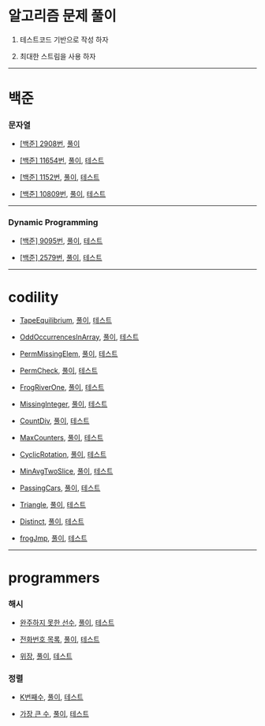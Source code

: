 알고리즘 문제 풀이  
================

1. 테스트코드 기반으로 작성 하자  

2. 최대한 스트림을 사용 하자  

---

백준  
====

### 문자열  

- [[백준] 2908번](https://www.acmicpc.net/problem/2908), [풀이](https://github.com/Hue9010/algorithm/blob/master/src/main/java/baekjoon/Num2908.java)

- [[백준] 11654번](https://www.acmicpc.net/problem/11654), [풀이](https://github.com/Hue9010/algorithm/blob/master/src/main/java/baekjoon/Num11654.java), [테스트](https://github.com/Hue9010/algorithm/blob/master/src/test/java/baekjoon/Num11654Test.java)  

- [[백준] 1152번](https://www.acmicpc.net/problem/1152), [풀이](https://github.com/Hue9010/algorithm/blob/master/src/main/java/baekjoon/Num1152.java), [테스트](https://github.com/Hue9010/algorithm/blob/master/src/test/java/baekjoon/Num1152Test.java)  

- [[백준] 10809번](https://www.acmicpc.net/problem/10809), [풀이](https://github.com/Hue9010/algorithm/blob/master/src/main/java/baekjoon/Num10809.java), [테스트](https://github.com/Hue9010/algorithm/blob/master/src/test/java/baekjoon/Num10809Test.java)  

---

### Dynamic Programming  

- [[백준] 9095번](https://www.acmicpc.net/problem/9095), [풀이](https://github.com/Hue9010/algorithm/blob/master/src/main/java/baekjoon/Num9095.java), [테스트](https://github.com/Hue9010/algorithm/blob/master/src/test/java/baekjoon/Num9095Test.java)  

- [[백준] 2579번](https://www.acmicpc.net/problem/2579), [풀이](https://github.com/Hue9010/algorithm/blob/master/src/main/java/baekjoon/Num2579.java), [테스트](https://github.com/Hue9010/algorithm/blob/master/src/test/java/baekjoon/Num2579Test.java)  

---

codility  
=============

- [TapeEquilibrium](https://app.codility.com/programmers/lessons/3-time_complexity/tape_equilibrium/), [풀이](https://github.com/Hue9010/algorithm/blob/master/src/main/java/codility/TapeEquilibrium.java), [테스트](https://github.com/Hue9010/algorithm/blob/master/src/test/java/codility/TapeEquilibriumTest.java)  
	
- [OddOccurrencesInArray](https://app.codility.com/programmers/lessons/2-arrays/odd_occurrences_in_array/), [풀이](https://github.com/Hue9010/algorithm/blob/master/src/main/java/codility/OddOccurrencesInArray.java), [테스트](https://github.com/Hue9010/algorithm/blob/master/src/test/java/codility/OddOccurrencesInArrayTest.java)  

- [PermMissingElem](https://app.codility.com/programmers/lessons/3-time_complexity/perm_missing_elem/), [풀이](https://github.com/Hue9010/algorithm/blob/master/src/main/java/codility/PermMissingElem.java), [테스트](https://github.com/Hue9010/algorithm/blob/master/src/test/java/codility/PermMissingElemTest.java)  

- [PermCheck](https://app.codility.com/programmers/lessons/4-counting_elements/perm_check/), [풀이](https://github.com/Hue9010/algorithm/blob/master/src/main/java/codility/PermCheck.java), [테스트](https://github.com/Hue9010/algorithm/blob/master/src/test/java/codility/PermCheckTest.java)  

- [FrogRiverOne](https://app.codility.com/programmers/lessons/4-counting_elements/frog_river_one/), [풀이](https://github.com/Hue9010/algorithm/blob/master/src/main/java/codility/FrogRiverOne.java), [테스트](https://github.com/Hue9010/algorithm/blob/master/src/test/java/codility/FrogRiverOneTest.java)  

- [MissingInteger](https://app.codility.com/programmers/lessons/4-counting_elements/missing_integer/), [풀이](https://github.com/Hue9010/algorithm/blob/master/src/main/java/codility/MissingInteger.java), [테스트](https://github.com/Hue9010/algorithm/blob/master/src/test/java/codility/MissingIntegerTest.java)  

- [CountDiv](https://app.codility.com/programmers/lessons/5-prefix_sums/count_div/), [풀이](https://github.com/Hue9010/algorithm/blob/master/src/main/java/codility/CountDiv.java), [테스트](https://github.com/Hue9010/algorithm/blob/master/src/test/java/codility/CountDivTest.java)  

- [MaxCounters](https://app.codility.com/programmers/lessons/4-counting_elements/max_counters/), [풀이](https://github.com/Hue9010/algorithm/blob/master/src/main/java/codility/MaxCounters.java), [테스트](https://github.com/Hue9010/algorithm/blob/master/src/test/java/codility/MaxCountersTest.java)  

- [CyclicRotation](https://app.codility.com/programmers/lessons/2-arrays/cyclic_rotation/), [풀이](https://github.com/Hue9010/algorithm/blob/master/src/main/java/codility/CyclicRotation.java), [테스트](https://github.com/Hue9010/algorithm/blob/master/src/test/java/codility/CyclicRotationTest.java)  

- [MinAvgTwoSlice](https://app.codility.com/programmers/lessons/5-prefix_sums/min_avg_two_slice/), [풀이](https://github.com/Hue9010/algorithm/blob/master/src/main/java/codility/MinAvgTwoSlice.java), [테스트](https://github.com/Hue9010/algorithm/blob/master/src/test/java/codility/MinAvgTwoSliceTest.java)  

- [PassingCars](https://app.codility.com/programmers/lessons/5-prefix_sums/passing_cars/), [풀이](https://github.com/Hue9010/algorithm/blob/master/src/main/java/codility/PassingCars.java), [테스트](https://github.com/Hue9010/algorithm/blob/master/src/test/java/codility/PassingCarsTest.java)  

- [Triangle](https://app.codility.com/programmers/lessons/6-sorting/triangle/), [풀이](https://github.com/Hue9010/algorithm/blob/master/src/main/java/codility/Triangle.java), [테스트](https://github.com/Hue9010/algorithm/blob/master/src/test/java/codility/TriangleTest.java)  

- [Distinct](https://app.codility.com/programmers/lessons/6-sorting/distinct/), [풀이](https://github.com/Hue9010/algorithm/blob/master/src/main/java/codility/Distinct.java), [테스트](https://github.com/Hue9010/algorithm/blob/master/src/test/java/codility/DistinctTest.java)  

- [frogJmp](https://app.codility.com/programmers/lessons/3-time_complexity/frog_jmp/), [풀이](https://github.com/Hue9010/algorithm/blob/master/src/main/java/codility/FrogJmp.java), [테스트](https://github.com/Hue9010/algorithm/blob/master/src/test/java/codility/FrogJmpRest.java)  


---

programmers  
=============

### 해시

- [완주하지 못한 선수](https://programmers.co.kr/learn/courses/30/lessons/42576?language=java), [풀이](https://github.com/Hue9010/algorithm/blob/master/src/main/java/programmers/Hash1.java), [테스트](https://github.com/Hue9010/algorithm/blob/master/src/test/java/programmers/Hash1Test.java)  

- [전화번호 목록](https://programmers.co.kr/learn/courses/30/lessons/42577?language=java), [풀이](https://github.com/Hue9010/algorithm/blob/master/src/main/java/programmers/Hash2.java), [테스트](https://github.com/Hue9010/algorithm/blob/master/src/test/java/programmers/Hash2Test.java)  

- [위장](https://programmers.co.kr/learn/courses/30/lessons/42578?language=java), [풀이](https://github.com/Hue9010/algorithm/blob/master/src/main/java/programmers/Hash3.java), [테스트](https://github.com/Hue9010/algorithm/blob/master/src/test/java/programmers/Hash3Test.java)  

### 정렬

- [K번째수](https://programmers.co.kr/learn/courses/30/lessons/42748?language=java), [풀이](https://github.com/Hue9010/algorithm/blob/master/src/main/java/programmers/Sort1.java), [테스트](https://github.com/Hue9010/algorithm/blob/master/src/test/java/programmers/Sort1Test.java)  

- [가장 큰 수](https://programmers.co.kr/learn/courses/30/lessons/42746?language=java), [풀이](https://github.com/Hue9010/algorithm/blob/master/src/main/java/programmers/Sort2.java), [테스트](https://github.com/Hue9010/algorithm/blob/master/src/test/java/programmers/Sort2Test.java)  